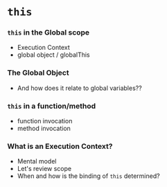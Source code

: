 # `this`

### `this` in the Global scope
* Execution Context
* global object / globalThis

### The Global Object
* And how does it relate to global variables??

### `this` in a function/method
* function invocation
* method invocation

### What is an Execution Context?
* Mental model
* Let's review scope
* When and how is the binding of `this` determined?

